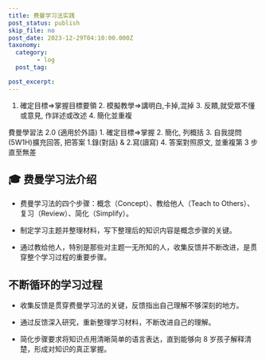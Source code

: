 ```yaml
---
title: 费曼学习法实践
post_status: publish
skip_file: no
post_date: 2023-12-29T04:10:00.000Z
taxonomy:
  category:
        - log
  post_tag:

post_excerpt: 
---
```

1. 確定目標=>掌握目標要領 2. 模擬教學=>講明白,卡掉,混掉 3. 反饋,就受眾不懂或意見, 作詳述或改述 4. 簡化並重複

費曼學習法 2.0 (適用於外語) 1. 確定目標=>掌握 2. 簡化, 列概括 3. 自我提問(5W1H)擴充回答, 把答案 1.錄(對話) & 2.寫(讀寫) 4. 答案對照原文, 並重複第 3 步直至無差

## 🎓 费曼学习法介绍

* 费曼学习法的四个步骤：概念（Concept）、教给他人（Teach to Others）、复习（Review）、简化（Simplify）。

* 制定学习主题并整理材料，写下整理后的知识内容是概念步骤的关键。

* 通过教给他人，特别是那些对主题一无所知的人，收集反馈并不断改进，是贯穿整个学习过程的重要步骤。

## 不断循环的学习过程

* 收集反馈是贯穿费曼学习法的关键，反馈指出自己理解不够深刻的地方。

* 通过反馈深入研究，重新整理学习材料，不断改进自己的理解。

* 简化步骤要求将知识点用清晰简单的语言表达，直到能够向 8 岁孩子解释清楚，形成对知识的真正掌握。